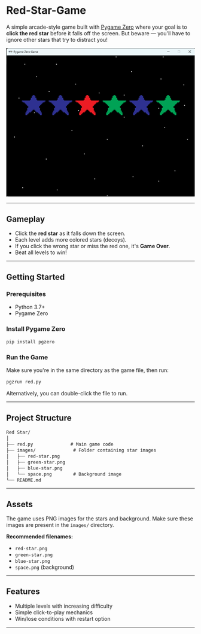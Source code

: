 ﻿# Red-Star-Game

A simple arcade-style game built with [Pygame Zero](https://pygame-zero.readthedocs.io/) where your goal is to **click the red star** before it falls off the screen. But beware — you'll have to ignore other stars that try to distract you!

![Screenshot of Output](images/Screenshot1.png)

---

## Gameplay

- Click the **red star** as it falls down the screen.
- Each level adds more colored stars (decoys).
- If you click the wrong star or miss the red one, it's **Game Over**.
- Beat all levels to win!

---

## Getting Started

### Prerequisites

- Python 3.7+
- Pygame Zero

### Install Pygame Zero

```bash
pip install pgzero
````

### Run the Game

Make sure you're in the same directory as the game file, then run:

```bash
pgzrun red.py
```
Alternatively, you can double-click the file to run.


---

##  Project Structure

```
Red Star/
│
├── red.py              # Main game code
├── images/              # Folder containing star images
│   ├── red-star.png
│   ├── green-star.png
│   ├── blue-star.png
│   └── space.png        # Background image
└── README.md
```

---

##  Assets

The game uses PNG images for the stars and background. Make sure these images are present in the `images/` directory.

**Recommended filenames:**

* `red-star.png`
* `green-star.png`
* `blue-star.png`
* `space.png` (background)

---

## Features

* Multiple levels with increasing difficulty
* Simple click-to-play mechanics
* Win/lose conditions with restart option

---

